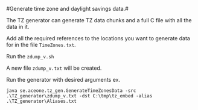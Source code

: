 #Generate time zone and daylight savings data.#

The TZ generator can generate TZ data chunks and a full C file with all the data in it.

Add all the required references to the locations you want to generate data for in the file `TimeZones.txt`.

Run the `zdump_v.sh`   

A new file `zdump_v.txt` will be created.

Run the generator with desired arguments ex.

`java se.aceone.tz_gen.GenerateTimeZonesData -src .\TZ_generator\zdump_v.txt -dst C:\tmp\tz_embed -alias .\TZ_generator\Aliases.txt`


 